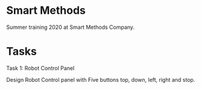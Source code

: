 # Smart Methods 
Summer training 2020 at Smart Methods Company. 

# Tasks
Task 1: Robot Control Panel

Design Robot Control panel with Five buttons top, down, left, right and stop. 
